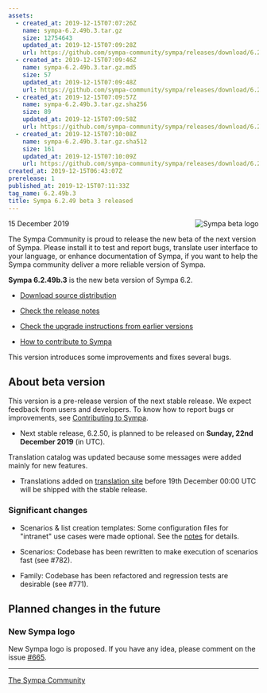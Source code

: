 ```yaml
---
assets:
  - created_at: 2019-12-15T07:07:26Z
    name: sympa-6.2.49b.3.tar.gz
    size: 12754643
    updated_at: 2019-12-15T07:09:28Z
    url: https://github.com/sympa-community/sympa/releases/download/6.2.49b.3/sympa-6.2.49b.3.tar.gz
  - created_at: 2019-12-15T07:09:46Z
    name: sympa-6.2.49b.3.tar.gz.md5
    size: 57
    updated_at: 2019-12-15T07:09:48Z
    url: https://github.com/sympa-community/sympa/releases/download/6.2.49b.3/sympa-6.2.49b.3.tar.gz.md5
  - created_at: 2019-12-15T07:09:57Z
    name: sympa-6.2.49b.3.tar.gz.sha256
    size: 89
    updated_at: 2019-12-15T07:09:58Z
    url: https://github.com/sympa-community/sympa/releases/download/6.2.49b.3/sympa-6.2.49b.3.tar.gz.sha256
  - created_at: 2019-12-15T07:10:08Z
    name: sympa-6.2.49b.3.tar.gz.sha512
    size: 161
    updated_at: 2019-12-15T07:10:09Z
    url: https://github.com/sympa-community/sympa/releases/download/6.2.49b.3/sympa-6.2.49b.3.tar.gz.sha512
created_at: 2019-12-15T06:43:07Z
prerelease: 1
published_at: 2019-12-15T07:11:33Z
tag_name: 6.2.49b.3
title: Sympa 6.2.49 beta 3 released
---
```


<img align="right" src="https://assets.sympa.community/logos/sympa_beta.png" title="Sympa beta logo"/> 15 December 2019

The Sympa Community is proud to release the new beta of the next version of Sympa. Please install it to test and report bugs, translate user interface to your language, or enhance documentation of Sympa, if you want to help the Sympa community deliver a more reliable version of Sympa.

**Sympa 6.2.49b.3** is the new beta version of Sympa 6.2.

  - [Download source distribution](https://github.com/sympa-community/sympa/releases/download/6.2.49b.3/sympa-6.2.49b.3.tar.gz)

  - [Check the release notes](https://github.com/sympa-community/sympa/blob/6.2.49b.3/NEWS.md)

  - [Check the upgrade instructions from earlier versions](https://sympa-community.github.io/manual/upgrade/notes.html)

  - [How to contribute to Sympa](https://github.com/sympa-community/sympa/blob/6.2.49b.3/CONTRIBUTING.md)

This version introduces some improvements and fixes several bugs.

About beta version
---------------------  

This version is a pre-release version of the next stable release.  We expect feedback from users and developers.  To know how to report bugs or improvements, see [Contributing to Sympa](https://github.com/sympa-community/sympa/blob/6.2.49b.3/CONTRIBUTING.md).

  - Next stable release, 6.2.50, is planned to be released on **Sunday, 22nd December 2019** (in UTC).

Translation catalog was updated because some messages were added mainly for new features.

  - Translations added on [translation site](https://translate.sympa.org/) before 19th December 00:00 UTC will be shipped with the stable release.

### Significant changes

  * Scenarios & list creation templates: Some configuration files for "intranet" use cases were made optional.  See the [notes](https://sympa-community.github.io/manual/upgrade/notes.html#from-version-prior-to-6250-coming-later) for details.

  * Scenarios: Codebase has been rewritten to make execution of scenarios fast (see #782).

  * Family: Codebase has been refactored and regression tests are desirable (see #771).

Planned changes in the future
-----------------------------

### New Sympa logo

New Sympa logo is proposed.  If you have any idea, please comment on the issue [\#665](https://github.com/sympa-community/sympa/issues/665).

----
[The Sympa Community](https://github.com/sympa-community)
